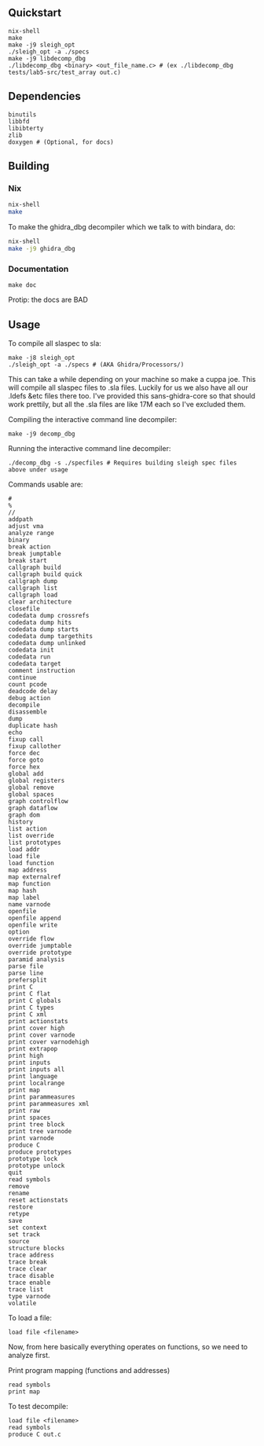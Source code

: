 ## Quickstart

```
nix-shell
make
make -j9 sleigh_opt
./sleigh_opt -a ./specs
make -j9 libdecomp_dbg
./libdecomp_dbg <binary> <out_file_name.c> # (ex ./libdecomp_dbg tests/lab5-src/test_array out.c)
```

## Dependencies

```
binutils
libbfd
libibterty
zlib
doxygen # (Optional, for docs)
```


## Building

### Nix

```sh
nix-shell
make
```

To make the ghidra_dbg decompiler which we talk to with bindara, do:
```sh
nix-shell
make -j9 ghidra_dbg
```

### Documentation

```
make doc
```

Protip: the docs are BAD

## Usage

To compile all slaspec to sla:

```
make -j8 sleigh_opt
./sleigh_opt -a ./specs # (AKA Ghidra/Processors/)
```

This can take a while depending on your machine so make a cuppa joe. This will compile all slaspec files to .sla files. Luckily for us we also have all our .ldefs &etc files there too. I've provided this sans-ghidra-core so that should work prettily, but all the .sla files are like 17M each so I've excluded them.

Compiling the interactive command line decompiler:

```
make -j9 decomp_dbg
```

Running the interactive command line decompiler:

```
./decomp_dbg -s ./specfiles # Requires building sleigh spec files above under usage

```

Commands usable are:
```
#
%
//
addpath
adjust vma
analyze range
binary
break action
break jumptable
break start
callgraph build
callgraph build quick
callgraph dump
callgraph list
callgraph load
clear architecture
closefile
codedata dump crossrefs
codedata dump hits
codedata dump starts
codedata dump targethits
codedata dump unlinked
codedata init
codedata run
codedata target
comment instruction
continue
count pcode
deadcode delay
debug action
decompile
disassemble
dump
duplicate hash
echo
fixup call
fixup callother
force dec
force goto
force hex
global add
global registers
global remove
global spaces
graph controlflow
graph dataflow
graph dom
history
list action
list override
list prototypes
load addr
load file
load function
map address
map externalref
map function
map hash
map label
name varnode
openfile
openfile append
openfile write
option
override flow
override jumptable
override prototype
paramid analysis
parse file
parse line
prefersplit
print C
print C flat
print C globals
print C types
print C xml
print actionstats
print cover high
print cover varnode
print cover varnodehigh
print extrapop
print high
print inputs
print inputs all
print language
print localrange
print map
print parammeasures
print parammeasures xml
print raw
print spaces
print tree block
print tree varnode
print varnode
produce C
produce prototypes
prototype lock
prototype unlock
quit
read symbols
remove
rename
reset actionstats
restore
retype
save
set context
set track
source
structure blocks
trace address
trace break
trace clear
trace disable
trace enable
trace list
type varnode
volatile
```

To load a file:
```
load file <filename>
```

Now, from here basically everything operates on functions, so we need to analyze first.

Print program mapping (functions and addresses)

```
read symbols
print map
```

To test decompile:

```
load file <filename>
read symbols
produce C out.c
```

